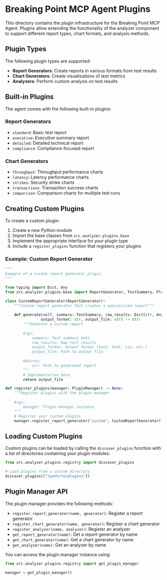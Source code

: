# Breaking Point MCP Agent Plugins

This directory contains the plugin infrastructure for the Breaking Point MCP Agent. Plugins allow extending the functionality of the analyzer component to support different report types, chart formats, and analysis methods.

## Plugin Types

The following plugin types are supported:

- **Report Generators**: Create reports in various formats from test results
- **Chart Generators**: Create visualizations of test metrics
- **Analyzers**: Perform custom analysis on test results

## Built-in Plugins

The agent comes with the following built-in plugins:

### Report Generators
- `standard`: Basic test report
- `executive`: Executive summary report
- `detailed`: Detailed technical report
- `compliance`: Compliance-focused report

### Chart Generators
- `throughput`: Throughput performance charts
- `latency`: Latency performance charts
- `strikes`: Security strike charts
- `transactions`: Transaction success charts
- `comparison`: Comparison charts for multiple test runs

## Creating Custom Plugins

To create a custom plugin:

1. Create a new Python module
2. Import the base classes from `src.analyzer.plugins.base`
3. Implement the appropriate interface for your plugin type
4. Include a `register_plugins` function that registers your plugins

### Example: Custom Report Generator

```python
"""
Example of a custom report generator plugin
"""

from typing import Dict, Any
from src.analyzer.plugins.base import ReportGenerator, TestSummary, PluginManager

class CustomReportGenerator(ReportGenerator):
    """Custom report generator that creates a specialized report"""
    
    def generate(self, summary: TestSummary, raw_results: Dict[str, Any], 
                output_format: str, output_file: str) -> str:
        """Generate a custom report
        
        Args:
            summary: Test summary data
            raw_results: Raw test results
            output_format: Output format (text, html, csv, etc.)
            output_file: Path to output file
            
        Returns:
            str: Path to generated report
        """
        # Implementation here
        return output_file

def register_plugins(manager: PluginManager) -> None:
    """Register plugins with the plugin manager
    
    Args:
        manager: Plugin manager instance
    """
    # Register your custom plugins
    manager.register_report_generator("custom", CustomReportGenerator())
```

## Loading Custom Plugins

Custom plugins can be loaded by calling the `discover_plugins` function with a list of directories containing your plugin modules:

```python
from src.analyzer.plugins.registry import discover_plugins

# Load plugins from a custom directory
discover_plugins(["/path/to/plugins"])
```

## Plugin Manager API

The plugin manager provides the following methods:

- `register_report_generator(name, generator)`: Register a report generator
- `register_chart_generator(name, generator)`: Register a chart generator
- `register_analyzer(name, analyzer)`: Register an analyzer
- `get_report_generator(name)`: Get a report generator by name
- `get_chart_generator(name)`: Get a chart generator by name
- `get_analyzer(name)`: Get an analyzer by name

You can access the plugin manager instance using:

```python
from src.analyzer.plugins.registry import get_plugin_manager

manager = get_plugin_manager()
```
